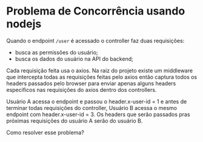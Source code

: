 # Problema de Concorrência usando nodejs

Quando o endpoint `/user` é acessado o controller faz duas requisições:
- busca as permissões do usuário;
- busca os dados do usuário na API do backend;

Cada requisição feita usa o axios. Na raiz do projeto existe um middleware que intercepta todas as requisições feitas pelo axios então captura todos os headers passados pelo browser para enviar apenas alguns headers especificos nas requisições do axios dentro dos controllers.

Usuário A acessa o endpoint e passou o header.x-user-id = 1 e antes de terminar todas requisições do controller, Usuário B acessa o mesmo endpoint com header.x-user-id = 3. Os headers que serão passados pras próximas requisições do usuário A serão do usuário B.

Como resolver esse problema?